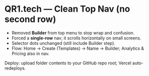 # QR1.tech — Clean Top Nav (no second row)

- Removed **Builder** from top menu to stop wrap and confusion.
- Forced a **single-row** nav; it scrolls horizontally on small screens.
- Selector dots unchanged (still include Builder step).
- Flow: Home → Create (Templates) → Name → Builder; Analytics & Pricing also in nav.

Deploy: upload folder contents to your GitHub repo root; Vercel auto-redeploys.